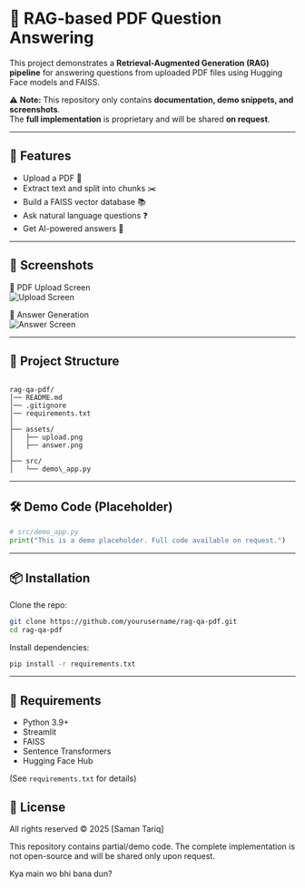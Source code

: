 
# 📘 RAG-based PDF Question Answering  

This project demonstrates a **Retrieval-Augmented Generation (RAG) pipeline** for answering questions from uploaded PDF files using Hugging Face models and FAISS.  

⚠️ **Note:** This repository only contains **documentation, demo snippets, and screenshots**.  
The **full implementation** is proprietary and will be shared **on request**.  

---

## 🚀 Features
- Upload a PDF 📄
- Extract text and split into chunks ✂️
- Build a FAISS vector database 📚
- Ask natural language questions ❓
- Get AI-powered answers 🤖

---

## 📸 Screenshots

🔹 PDF Upload Screen  
![Upload Screen](assets/upload.png)  

🔹 Answer Generation  
![Answer Screen](assets/answer.png)  

---

## 📂 Project Structure

```

rag-qa-pdf/
│── README.md
│── .gitignore
│── requirements.txt
│
├── assets/
│   ├── upload.png
│   ├── answer.png
│
├── src/
│   └── demo\_app.py

````

---

## 🛠️ Demo Code (Placeholder)

```python
# src/demo_app.py
print("This is a demo placeholder. Full code available on request.")
````

---

## 📦 Installation

Clone the repo:

```bash
git clone https://github.com/yourusername/rag-qa-pdf.git
cd rag-qa-pdf
```

Install dependencies:

```bash
pip install -r requirements.txt
```

---

## 📝 Requirements

* Python 3.9+
* Streamlit
* FAISS
* Sentence Transformers
* Hugging Face Hub

(See `requirements.txt` for details)


## 📜 License

All rights reserved © 2025 \[Saman Tariq]

This repository contains partial/demo code.
The complete implementation is not open-source and will be shared only upon request.

  

Kya main wo bhi bana dun?
```
